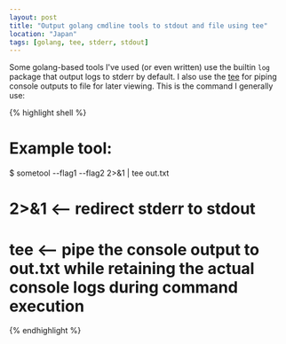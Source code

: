 ```yaml
---
layout: post
title: "Output golang cmdline tools to stdout and file using tee"
location: "Japan"
tags: [golang, tee, stderr, stdout]
---
```


Some golang-based tools I've used (or even written) use the builtin `log` package that output logs to stderr by default. I also use the [tee](https://en.wikipedia.org/wiki/Tee_(command)) for piping console outputs to file for later viewing. This is the command I generally use:

{% highlight shell %}
# Example tool:
$ sometool --flag1 --flag2 2>&1 | tee out.txt

# 2>&1 <-- redirect stderr to stdout
# tee <-- pipe the console output to out.txt while retaining the actual console logs during command execution
{% endhighlight %}
